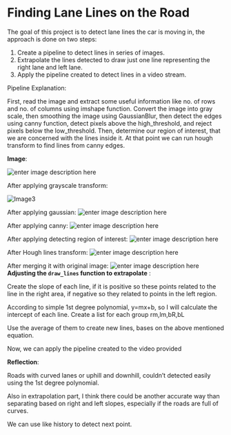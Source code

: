 # Finding Lane Lines on the Road

The goal of this project is to detect lane lines the car is moving in, the approach is done on two steps:

 1. Create a pipeline to detect lines in series of images.
 2. Extrapolate the lines detected to draw just one line representing the right lane and left lane.
 3. Apply the pipeline created to detect lines in a video stream.

Pipeline Explanation:

First, read the image and extract some useful information like no. of rows and no. of columns using imshape function. Convert the image into gray scale, then smoothing the image using GaussianBlur, then detect the edges using canny function, detect pixels above the high_threshold, and reject pixels below the low_threshold.
Then, determine our region of interest, that we are concerned with the lines inside it. At that point we can run hough transform to find lines from canny edges.

**Image**:

![enter image description here](https://i.ibb.co/B31KvS3/Picture2.png)

After applying grayscale transform:

![Image3](https://i.ibb.co/dM7BBJw/Picture3.png)

After applying gaussian:
![enter image description here](https://i.ibb.co/TmFhdDm/Picture4.png)

After applying canny:
![enter image description here](https://i.ibb.co/ZcQxCdJ/Picture5.png)


After applying detecting region of interest:
![enter image description here](https://i.ibb.co/xjtS3gK/Picture6.png)

After Hough lines transform:
![enter image description here](https://i.ibb.co/MZNw2LS/Picture7.png)

After merging it with original image:
![enter image description here](https://i.ibb.co/8sdWd2B/Picture8.png)
**Adjusting the `draw_lines` function to extrapolate** :

Create the slope of each line, if it is positive so these points related to the line in the right area, if negative so they related to points in the left region.

According to simple 1st degree polynomial, y=mx+b, so I will calculate the intercept of each line. Create a list for each group rm,lm,bR,bL

Use the average of them to create new lines, bases on the above mentioned equation.

Now, we can apply the pipeline created to the video provided

**Reflection**:

Roads with curved lanes or uphill and downhill, couldn’t detected easily using the 1st degree polynomial.

Also in extrapolation part, I think there could be another accurate way than separating based on right and left slopes, especially if the roads are full of curves.

We can use like history to detect next point.
